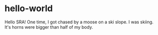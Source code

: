 # hello-world
Hello SRA!
One time, I got chased by a moose on a ski slope. I was skiing. It's horns were bigger than half of my body. 
